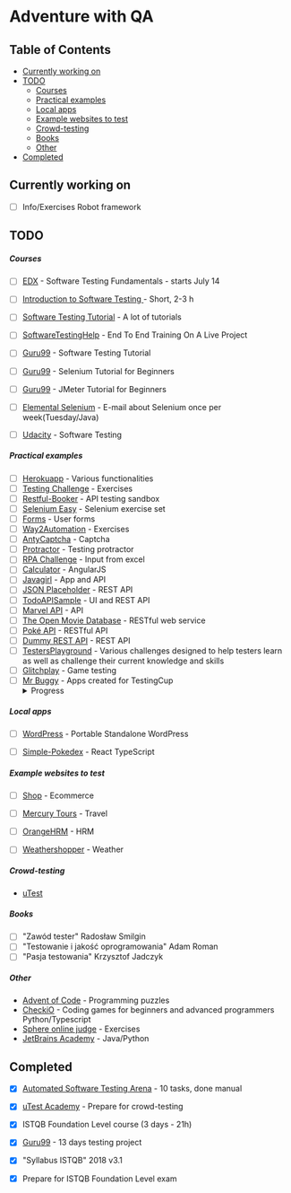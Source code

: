 # Adventure with QA

## Table of Contents
- [Currently working on](#currently-working-on)
- [TODO](#todo)
  * [Courses](#courses)
  * [Practical examples](#practical-examples)
  * [Local apps](#local-apps)
  * [Example websites to test](#example-websites-to-test)
  * [Crowd-testing](#crowd-testing)
  * [Books](#books)
  * [Other](#other)
- [Completed](#completed)

## Currently working on


* [ ] Info/Exercises Robot framework




## TODO

##### Courses
* [ ] [EDX](https://www.edx.org/course/software-testing-fundamentals) - Software Testing Fundamentals - starts July 14
* [ ] [Introduction to Software Testing ](https://alison.com/course/introduction-to-software-testing) - Short, 2-3 h
* [ ] [Software Testing Tutorial](https://www.guru99.com/software-testing.html) - A lot of tutorials
* [ ] [SoftwareTestingHelp](https://www.softwaretestinghelp.com/free-online-software-testing-qa-training-course/) - End To End Training On A Live Project
* [ ] [Guru99](https://www.guru99.com/software-testing.html) - Software Testing Tutorial
* [ ] [Guru99](https://www.guru99.com/selenium-tutorial.html) - Selenium Tutorial for Beginners
* [ ] [Guru99](https://www.guru99.com/jmeter-tutorials.html) - JMeter Tutorial for Beginners
* [ ] [Elemental Selenium](http://elementalselenium.com/) - E-mail about Selenium once per week(Tuesday/Java)
* [ ] [Udacity](https://www.udacity.com/course/software-testing--cs258) - Software Testing


##### Practical examples
* [ ] [Herokuapp](http://the-internet.herokuapp.com/) - Various functionalities
* [ ] [Testing Challenge](http://testingchallenges.thetestingmap.org/index.php) - Exercises
* [ ] [Restful-Booker](https://restful-booker.herokuapp.com/) - API testing sandbox
* [ ] [Selenium Easy](https://www.seleniumeasy.com/test/) - Selenium exercise set
* [ ] [Forms](http://executeautomation.com/demosite/index.html) - User forms
* [ ] [Way2Automation](http://www.way2automation.com/demo.html) - Exercises
* [ ] [AntyCaptcha](https://antycaptcha.amberteam.pl:5443/) - Captcha
* [ ] [Protractor](https://juliemr.github.io/protractor-demo/) - Testing protractor
* [ ] [RPA Challenge](http://www.rpachallenge.com/) - Input from excel
* [ ] [Calculator](https://codepen.io/murtazamzk/full/YwjEor) - AngularJS
* [ ] [Javagirl](http://javagirl.pl/aplikacje/) - App and API
* [ ] [JSON Placeholder](https://jsonplaceholder.typicode.com/) - REST API
* [ ] [TodoAPISample](https://github.com/g33klady/TodoApiSample) - UI and REST API
* [ ] [Marvel API](https://developer.marvel.com/docs)  - API
* [ ] [The Open Movie Database](http://www.omdbapi.com/) - RESTful web service
* [ ] [Poké API](https://pokeapi.co/) - RESTful API
* [ ] [Dummy REST API](http://dummy.restapiexample.com/)  - REST API
* [ ] [TestersPlayground](https://testersplayground.herokuapp.com/) - Various challenges designed to help testers learn as well as challenge their current knowledge and skills
* [ ] [Glitchplay](https://glitchplay.com/) - Game testing
* [ ] [Mr Buggy](http://mrbuggy.pl/) - Apps created for TestingCup <details> <summary> Progress </summary> 
 Working on: 3  
 Plan: 6 1 2 4 5 7  
 Completed:  

</details>


##### Local apps
* [ ] [WordPress](https://instantwp.com/) - Portable Standalone WordPress
* [ ] [Simple-Pokedex](https://github.com/amogh-w/Simple-Pokedex) - React TypeScript


##### Example websites to test
* [ ] [Shop](http://automationpractice.com/index.php) - Ecommerce
* [ ] [Mercury Tours](http://newtours.demoaut.com/) - Travel
* [ ] [OrangeHRM](https://opensource-demo.orangehrmlive.com/) - HRM
* [ ] [Weathershopper](https://weathershopper.pythonanywhere.com/) - Weather


##### Crowd-testing
* [uTest](https://www.utest.com/)


##### Books
* [ ] "Zawód tester" Radosław Smilgin
* [ ] "Testowanie i jakość oprogramowania" Adam Roman
* [ ] "Pasja testowania" Krzysztof Jadczyk

##### Other
* [Advent of Code](https://adventofcode.com/) - Programming puzzles
* [CheckiO](https://checkio.org/) - Coding games for beginners and advanced programmers Python/Typescript
* [Sphere online judge](https://www.spoj.com/) - Exercises 
* [JetBrains Academy](https://hyperskill.org/onboarding) - Java/Python


## Completed
* [x] [Automated Software Testing Arena](https://asta.pgs-soft.com/) - 10 tasks, done manual
* [x] [uTest Academy](https://www.utest.com/academy) - Prepare for crowd-testing
* [x] ISTQB Foundation Level course (3 days - 21h)
* [x] [Guru99](https://www.guru99.com/live-testing-project.html) - 13 days testing project
* [x] "Syllabus ISTQB" 2018 v3.1
* [x] Prepare for ISTQB Foundation Level exam
  
  
